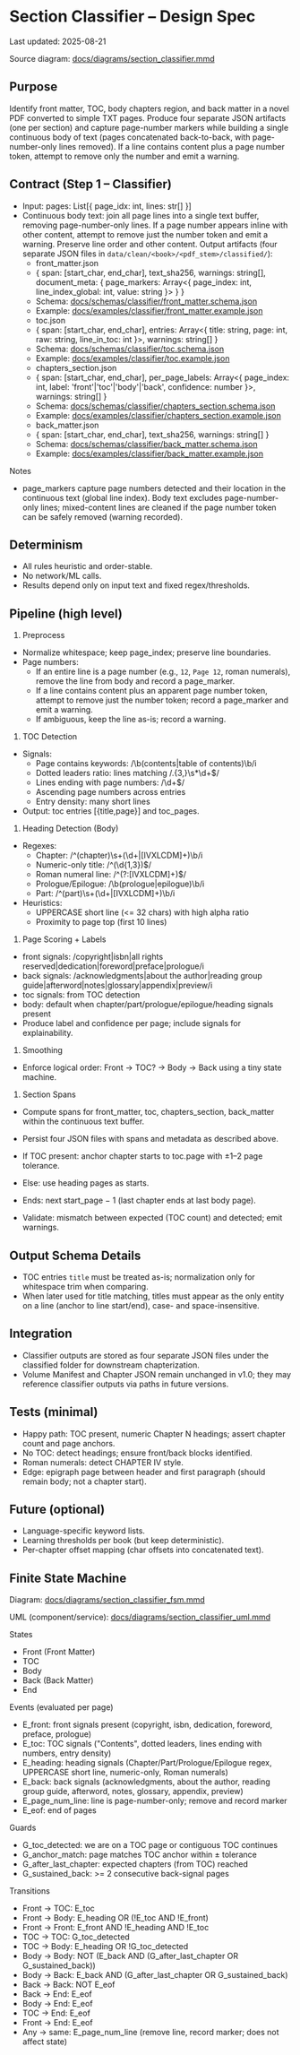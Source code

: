 # Section Classifier – Design Spec

Last updated: 2025-08-21

Source diagram: [docs/diagrams/section_classifier.mmd](diagrams/section_classifier.mmd)

## Purpose

Identify front matter, TOC, body chapters region, and back matter in a novel PDF converted to simple TXT pages. Produce four separate JSON artifacts (one per section) and capture page-number markers while building a single continuous body of text (pages concatenated back-to-back, with page-number-only lines removed). If a line contains content plus a page number token, attempt to remove only the number and emit a warning.

## Contract (Step 1 – Classifier)

- Input: pages: List[{ page_idx: int, lines: str[] }]
- Continuous body text: join all page lines into a single text buffer, removing page-number-only lines. If a page number appears inline with other content, attempt to remove just the number token and emit a warning. Preserve line order and other content.
Output artifacts (four separate JSON files in `data/clean/<book>/<pdf_stem>/classified/`):
  - front_matter.json
  - { span: [start_char, end_char], text_sha256, warnings: string[], document_meta: { page_markers: Array<{ page_index: int, line_index_global: int, value: string }> } }
  - Schema: [docs/schemas/classifier/front_matter.schema.json](schemas/classifier/front_matter.schema.json)
  - Example: [docs/examples/classifier/front_matter.example.json](examples/classifier/front_matter.example.json)
  - toc.json
  - { span: [start_char, end_char], entries: Array<{ title: string, page: int, raw: string, line_in_toc: int }>, warnings: string[] }
  - Schema: [docs/schemas/classifier/toc.schema.json](schemas/classifier/toc.schema.json)
  - Example: [docs/examples/classifier/toc.example.json](examples/classifier/toc.example.json)
  - chapters_section.json
  - { span: [start_char, end_char], per_page_labels: Array<{ page_index: int, label: 'front'|'toc'|'body'|'back', confidence: number }>, warnings: string[] }
  - Schema: [docs/schemas/classifier/chapters_section.schema.json](schemas/classifier/chapters_section.schema.json)
  - Example: [docs/examples/classifier/chapters_section.example.json](examples/classifier/chapters_section.example.json)
  - back_matter.json
  - { span: [start_char, end_char], text_sha256, warnings: string[] }
  - Schema: [docs/schemas/classifier/back_matter.schema.json](schemas/classifier/back_matter.schema.json)
  - Example: [docs/examples/classifier/back_matter.example.json](examples/classifier/back_matter.example.json)

Notes

- page_markers capture page numbers detected and their location in the continuous text (global line index). Body text excludes page-number-only lines; mixed-content lines are cleaned if the page number token can be safely removed (warning recorded).

## Determinism

- All rules heuristic and order-stable.
- No network/ML calls.
- Results depend only on input text and fixed regex/thresholds.

## Pipeline (high level)

1. Preprocess

- Normalize whitespace; keep page_index; preserve line boundaries.
- Page numbers:
  - If an entire line is a page number (e.g., `12`, `Page 12`, roman numerals), remove the line from body and record a page_marker.
  - If a line contains content plus an apparent page number token, attempt to remove just the number token; record a page_marker and emit a warning.
  - If ambiguous, keep the line as-is; record a warning.

1. TOC Detection

- Signals:
  - Page contains keywords: /\\b(contents|table of contents)\\b/i
  - Dotted leaders ratio: lines matching /.{3,}\\s\*\\d+$/
  - Lines ending with page numbers: /\\d+$/
  - Ascending page numbers across entries
  - Entry density: many short lines
- Output: toc entries [{title,page}] and toc_pages.

1. Heading Detection (Body)

- Regexes:
  - Chapter: /^(chapter)\\s+(\\d+|[IVXLCDM]+)\\b/i
  - Numeric-only title: /^(\\d{1,3})$/
  - Roman numeral line: /^(?:[IVXLCDM]+)$/
  - Prologue/Epilogue: /\\b(prologue|epilogue)\\b/i
  - Part: /^(part)\\s+(\\d+|[IVXLCDM]+)\\b/i
- Heuristics:
  - UPPERCASE short line (\<= 32 chars) with high alpha ratio
  - Proximity to page top (first 10 lines)

1. Page Scoring + Labels

- front signals: /copyright|isbn|all rights reserved|dedication|foreword|preface|prologue/i
- back signals: /acknowledgments|about the author|reading group guide|afterword|notes|glossary|appendix|preview/i
- toc signals: from TOC detection
- body: default when chapter/part/prologue/epilogue/heading signals present
- Produce label and confidence per page; include signals for explainability.

1. Smoothing

- Enforce logical order: Front → TOC? → Body → Back using a tiny state machine.

1. Section Spans

- Compute spans for front_matter, toc, chapters_section, back_matter within the continuous text buffer.
- Persist four JSON files with spans and metadata as described above.

- If TOC present: anchor chapter starts to toc.page with ±1–2 page tolerance.
- Else: use heading pages as starts.
- Ends: next start_page − 1 (last chapter ends at last body page).
- Validate: mismatch between expected (TOC count) and detected; emit warnings.

## Output Schema Details

- TOC entries `title` must be treated as-is; normalization only for whitespace trim when comparing.
- When later used for title matching, titles must appear as the only entity on a line (anchor to line start/end), case- and space-insensitive.

## Integration

- Classifier outputs are stored as four separate JSON files under the classified folder for downstream chapterization.
- Volume Manifest and Chapter JSON remain unchanged in v1.0; they may reference classifier outputs via paths in future versions.

## Tests (minimal)

- Happy path: TOC present, numeric Chapter N headings; assert chapter count and page anchors.
- No TOC: detect headings; ensure front/back blocks identified.
- Roman numerals: detect CHAPTER IV style.
- Edge: epigraph page between header and first paragraph (should remain body; not a chapter start).

## Future (optional)

- Language-specific keyword lists.
- Learning thresholds per book (but keep deterministic).
- Per-chapter offset mapping (char offsets into concatenated text).

## Finite State Machine

Diagram: [docs/diagrams/section_classifier_fsm.mmd](diagrams/section_classifier_fsm.mmd)

UML (component/service): [docs/diagrams/section_classifier_uml.mmd](diagrams/section_classifier_uml.mmd)

States

- Front (Front Matter)
- TOC
- Body
- Back (Back Matter)
- End

Events (evaluated per page)

- E_front: front signals present (copyright, isbn, dedication, foreword, preface, prologue)
- E_toc: TOC signals ("Contents", dotted leaders, lines ending with numbers, entry density)
- E_heading: heading signals (Chapter/Part/Prologue/Epilogue regex, UPPERCASE short line, numeric-only, Roman numerals)
- E_back: back signals (acknowledgments, about the author, reading group guide, afterword, notes, glossary, appendix, preview)
- E_page_num_line: line is page-number-only; remove and record marker
- E_eof: end of pages

Guards

- G_toc_detected: we are on a TOC page or contiguous TOC continues
- G_anchor_match: page matches TOC anchor within ± tolerance
- G_after_last_chapter: expected chapters (from TOC) reached
- G_sustained_back: >= 2 consecutive back-signal pages

Transitions

- Front → TOC: E_toc
- Front → Body: E_heading OR (!E_toc AND !E_front)
- Front → Front: E_front AND !E_heading AND !E_toc
- TOC → TOC: G_toc_detected
- TOC → Body: E_heading OR !G_toc_detected
- Body → Body: NOT (E_back AND (G_after_last_chapter OR G_sustained_back))
- Body → Back: E_back AND (G_after_last_chapter OR G_sustained_back)
- Back → Back: NOT E_eof
- Back → End: E_eof
- Body → End: E_eof
- TOC → End: E_eof
- Front → End: E_eof
- Any → same: E_page_num_line (remove line, record marker; does not affect state)
